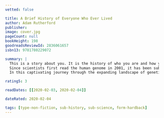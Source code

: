 ```yaml
---
vetted: false

title: A Brief History of Everyone Who Ever Lived
author: Adam Rutherford
publisher: 
image: cover.jpg
pageCount: null
bookHeight: 198
goodreadsReviewId: 2836061657
isbn13: 9781780229072

summary: |
  This is a story about you. It is the history of who you are and how you came to be. It is unique to you, as it is to each of the 100 billion modern humans who have ever drawn breath. But it is also our collective story, because in every one of our genomes we each carry the history of our species births, deaths, disease, war, famine, migration, and a lot of sex.
  Since scientists first read the human genome in 2001, it has been subject to all sorts of claims, counterclaims, and myths. In fact, as Adam Rutherford explains, our genomes should be read not as instruction manuals, but as epic poems. DNA determines far less than we have been led to believe about us as individuals, but vastly more about us as a species.
  In this captivating journey through the expanding landscape of genetics, Adam Rutherford reveals what our genes now tell us about history, and what history tells us about our genes. From Neanderthals to murder, from redheads to race, dead kings to plague, evolution to epigenetics, this is a demystifying and illuminating new portrait of who we are and how we came to be."

rating5: 3

readDates: [[2020-02-03, 2020-02-04]]

dateRated: 2020-02-04

tags: [type-non-fiction, sub-history, sub-science, form-hardback]
---
```

